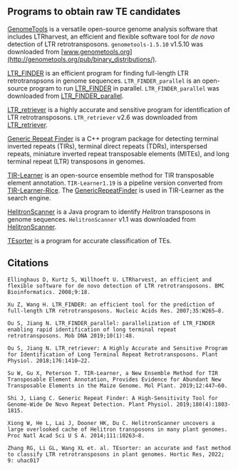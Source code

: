 ## Programs to obtain raw TE candidates
[GenomeTools](http://genometools.org/) is a versatile open-source genome analysis software that includes LTRharvest, an efficient and flexible software tool for *de novo* detection of LTR retrotransposons. `genometools-1.5.10` v1.5.10 was downloaded from [www.genometools.org](http://genometools.org/pub/binary_distributions/).

[LTR_FINDER](https://github.com/xzhub/LTR_Finder) is an efficient program for finding full-length LTR retrotranspsons in genome sequences. `LTR_FINDER_parallel` is an open-source program to run [LTR_FINDER](https://github.com/xzhub/LTR_Finder) in parallel. `LTR_FINDER_parallel` was downloaded from [LTR_FINDER_parallel](https://github.com/oushujun/LTR_FINDER_parallel).

[LTR_retriever](https://github.com/oushujun/LTR_retriever) is a highly accurate and sensitive program for identification of LTR retrotransposons. `LTR_retriever` v2.6 was downloaded from [LTR_retriever](https://github.com/oushujun/LTR_retriever).

[Generic Repeat Finder](https://github.com/bioinfolabmu/GenericRepeatFinder) is a C++ program package for detecting terminal inverted repeats (TIRs), terminal direct repeats (TDRs), interspersed repeats, miniature inverted repeat transposable elements (MITEs), and long terminal repeat (LTR) transposons in genomes.

[TIR-Learner](https://github.com/weijiaweijia/TIR-Learner-Rice) is an open-source ensemble method for TIR transposable element annotation. `TIR-Learner1.19` is a pipeline version converted from [TIR-Learner-Rice](https://github.com/weijiaweijia/TIR-Learner-Rice). The [GenericRepeatFinder](https://github.com/bioinfolabmu/GenericRepeatFinder) is used in TIR-Learner as the search engine.

[HelitronScanner](https://sourceforge.net/projects/helitronscanner/) is a Java program to identify *Helitron* transposons in genome sequences. `HelitronScanner` v1.1 was downloaded from [HelitronScanner](https://sourceforge.net/projects/helitronscanner/).

[TEsorter](https://github.com/zhangrengang/TEsorter) is a program for accurate classification of TEs.

## Citations
	Ellinghaus D, Kurtz S, Willhoeft U. LTRharvest, an efficient and flexible software for de novo detection of LTR retrotransposons. BMC Bioinformatics. 2008;9:18.
	
	Xu Z, Wang H. LTR_FINDER: an efficient tool for the prediction of full-length LTR retrotransposons. Nucleic Acids Res. 2007;35:W265–8.

	Ou S, Jiang N. LTR_FINDER_parallel: parallelization of LTR_FINDER enabling rapid identification of long terminal repeat retrotransposons. Mob DNA 2019;10(1):48.
	
	Ou S, Jiang N. LTR_retriever: A Highly Accurate and Sensitive Program for Identification of Long Terminal Repeat Retrotransposons. Plant Physiol. 2018;176:1410–22.
	
	Su W, Gu X, Peterson T. TIR-Learner, a New Ensemble Method for TIR Transposable Element Annotation, Provides Evidence for Abundant New Transposable Elements in the Maize Genome. Mol Plant. 2019;12:447–60.
	
	Shi J, Liang C. Generic Repeat Finder: A High-Sensitivity Tool for Genome-Wide De Novo Repeat Detection. Plant Physiol. 2019;180(4):1803-1815.

	Xiong W, He L, Lai J, Dooner HK, Du C. HelitronScanner uncovers a large overlooked cache of Helitron transposons in many plant genomes. Proc Natl Acad Sci U S A. 2014;111:10263–8.
	
	Zhang RG, Li GL, Wang XL et. al. TEsorter: an accurate and fast method to classify LTR retrotransposons in plant genomes. Hortic Res, 2022; 9: uhac017
	

